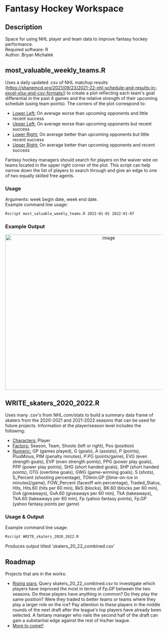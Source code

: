 # Fantasy Hockey Workspace
## Description
Space for using NHL player and team data to improve fantasy hockey performance.  
Required software: R  
Author: Bryan Michalek

## most_valuable_weekly_teams.R
Uses a daily updated .csv of NHL matchup results (https://shanemcd.org/2021/09/23/2021-22-nhl-schedule-and-results-in-excel-xlsx-and-csv-formats/) to create a plot reflecting each team's goal differential in the past 4 games and the relative strength of their upcoming schedule (using team points). The corners of the plot correspond to:

- <ins>Lower Left:</ins> On average worse than upcoming opponents and little recent success
- <ins>Upper Left:</ins> On average worse than upcoming opponents but recent success
- <ins>Lower Right:</ins> On average better than upcoming opponents but little recent success
- <ins>Upper Right:</ins> On average better than upcoming opponents and recent success 

Fantasy hockey managers should search for players on the waiver wire on teams located in the upper right corner of the plot. This script can help narrow down the list of players to search through and give an edge to one of two equally skilled free agents.

### Usage
Arguments: week begin date, week end date.  
Example command line usage:
```sh
Rscript most_valuable_weekly_teams.R 2022-01-01 2022-01-07
```
### Example Output
<p align="center">
<img width="650" height="500" alt="image" src="https://user-images.githubusercontent.com/109704770/180845544-c4abe91e-bc54-4698-975c-f0c3b1412a2e.png">  
</p>

## WRITE_skaters_2020_2022.R
Uses many .csv's from NHL.com/stats to build a summary data frame of skaters from the 2020-2021 and 2021-2022 seasons that can be used for future projects. Information at the player/season level includes the following:

- <ins>Characters:</ins> Player
- <ins>Factors:</ins> Season, Team, Shoots (left or right), Pos (position)
- <ins>Numeric:</ins> GP (games played), G (goals), A (assists), P (points), PlusMinus, PIM (penalty minutes), P.PG (points/game), EVG (even strength goals), EVP (even strength points), PPG (power play goals), PPP (power play points), SHG (short handed goals), SHP (short handed points), OTG (overtime goals), GWG (game-winning goals), S (shots), S_Percent (shooting percentage), TOImin.GP ([time-on-ice in minutes]/game), FOW_Percent (faceoff win percentage), Traded_Status, Hits, Hits.60 (hits per 60 min), BkS (blocks), BK.60 (blocks per 60 min), GvA (giveaways), GvA.60 (giveaways per 60 min), TkA (takeaways), TkA.60 (takeaways per 60 min), Fp (yahoo fantasy points), Fp.GP (yahoo fantasy points per game)  

### Usage & Output
Example command line usage:
```sh
Rscript WRITE_skaters_2020_2022.R
```

Produces output titled 'skaters_20_22_combined.csv'

## Roadmap
Projects that are in the works:
- <ins>Rising stars:</ins> Query skaters_20_22_combined.csv to investigate which players have improved the most in terms of Fp.GP between the two seasons. Do these players have anything in common? Do they play the same position? Were they traded to better teams or teams where they play a larger role on the ice? Pay attention to these players in the middle rounds of the next draft after the league's top players have already been selected. A fantany manager who nails the second half of the draft can gain a substantial edge against the rest of his/her league.
- <ins>More to come!!</ins>
